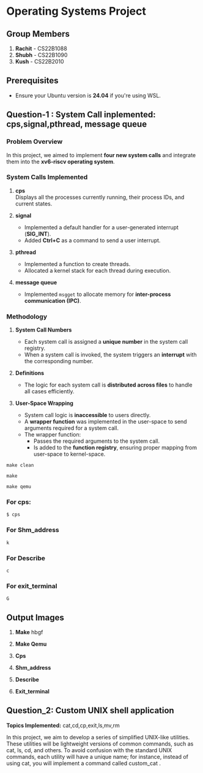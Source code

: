 # Operating Systems Project

## Group Members
1. **Rachit** - CS22B1088  
2. **Shubh** - CS22B1090  
3. **Kush** - CS22B2010   

## Prerequisites
- Ensure your Ubuntu version is **24.04** if you're using WSL.

## Question-1 : System Call inplemented: cps,signal,pthread, message queue

### Problem Overview
In this project, we aimed to implement **four new system calls** and integrate them into the **xv6-riscv operating system**.

### System Calls Implemented
1. **cps**  
   Displays all the processes currently running, their process IDs, and current states.

2. **signal**  
   - Implemented a default handler for a user-generated interrupt (**SIG_INT**).  
   - Added **Ctrl+C** as a command to send a user interrupt.

3. **pthread**  
   - Implemented a function to create threads.  
   - Allocated a kernel stack for each thread during execution.

4. **message queue**  
   - Implemented `msgget` to allocate memory for **inter-process communication (IPC)**.

### Methodology
1. **System Call Numbers**  
   - Each system call is assigned a **unique number** in the system call registry.  
   - When a system call is invoked, the system triggers an **interrupt** with the corresponding number.

2. **Definitions**  
   - The logic for each system call is **distributed across files** to handle all cases efficiently.

3. **User-Space Wrapping**  
   - System call logic is **inaccessible** to users directly.  
   - A **wrapper function** was implemented in the user-space to send arguments required for a system call.  
   - The wrapper function:  
     - Passes the required arguments to the system call.  
     - Is added to the **function registry**, ensuring proper mapping from user-space to kernel-space.

```
make clean
```
```
make
```
```
make qemu
```
### For cps:
```
$ cps
```
### For Shm_address
```
k
```
### For Describe
```
c
```
### For exit_terminal
```
G
```
## Output Images

1. **Make**
   hbgf
2. **Make Qemu**

3. **Cps**

4. **Shm_address**

5. **Describe**
6. **Exit_terminal**

## Question_2: Custom UNIX shell application
**Topics Implemented:**  cat,cd,cp,exit,ls,mv,rm

In this project, we aim to develop a series of simplified UNIX-like utilities.
These utilities will be lightweight versions of common commands, such as cat,
ls, cd, and others. To avoid confusion with the standard UNIX commands, each
utility will have a unique name; for instance, instead of using cat, you will
implement a command called custom_cat .
